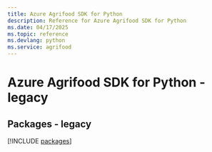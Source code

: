 ```yaml
---
title: Azure Agrifood SDK for Python
description: Reference for Azure Agrifood SDK for Python
ms.date: 04/17/2025
ms.topic: reference
ms.devlang: python
ms.service: agrifood
---
```

# Azure Agrifood SDK for Python - legacy
## Packages - legacy
[!INCLUDE [packages](agrifood-index.md)]
